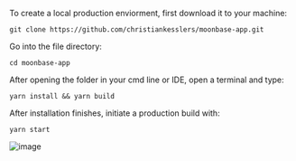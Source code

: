 To create a local production enviorment, first download it to your machine:

```
git clone https://github.com/christiankesslers/moonbase-app.git
```

Go into the file directory:

```
cd moonbase-app
```

After opening the folder in your cmd line or IDE, open a terminal and type:

```
yarn install && yarn build
```

After installation finishes, initiate a production build with:

```
yarn start
```

![image](https://user-images.githubusercontent.com/96510238/225979090-0516feb6-755c-4e0b-9157-667ca345ecf5.png)
